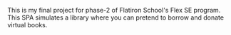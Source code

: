 This is my final project for phase-2 of Flatiron School's Flex SE program. This SPA simulates a library where you can pretend to borrow and donate virtual books. 
